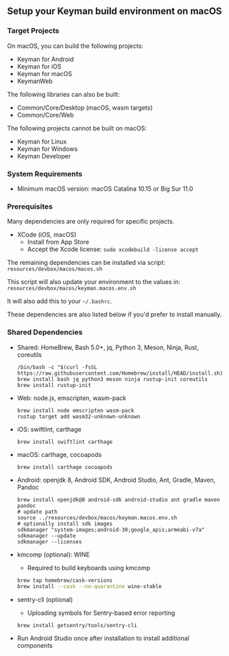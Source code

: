 ## Setup your Keyman build environment on macOS

### Target Projects

On macOS, you can build the following projects:

* Keyman for Android
* Keyman for iOS
* Keyman for macOS
* KeymanWeb

The following libraries can also be built:

* Common/Core/Desktop (macOS, wasm targets)
* Common/Core/Web 

The following projects cannot be built on macOS:

* Keyman for Linux
* Keyman for Windows
* Keyman Developer

### System Requirements

* Minimum macOS version: macOS Catalina 10.15 or Big Sur 11.0

### Prerequisites

Many dependencies are only required for specific projects.

* XCode (iOS, macOS)
  * Install from App Store
  * Accept the Xcode license: `sudo xcodebuild -license accept`

The remaining dependencies can be installed via script:
  `resources/devbox/macos/macos.sh`
  
This script will also update your environment to the values in:
  `resources/devbox/macos/keyman.macos.env.sh`
  
It will also add this to your `~/.bashrc`.

These dependencies are also listed below if you'd prefer to install manually.

### Shared Dependencies

* Shared: HomeBrew, Bash 5.0+, jq, Python 3, Meson, Ninja, Rust, coreutils

  ```shell
  /bin/bash -c "$(curl -fsSL https://raw.githubusercontent.com/Homebrew/install/HEAD/install.sh)"
  brew install bash jq python3 meson ninja rustup-init coreutils
  brew install rustup-init
  ```

* Web: node.js, emscripten, wasm-pack

  ```shell
  brew install node emscripten wasm-pack
  rustup target add wasm32-unknown-unknown
  ```

* iOS: swiftlint, carthage
  
  ```shell
  brew install swiftlint carthage
  ```

* macOS: carthage, cocoapods

  ```shell
  brew install carthage cocoapods
  ```

* Android: openjdk 8, Android SDK, Android Studio, Ant, Gradle, Maven, Pandoc

  ```shell
  brew install openjdk@8 android-sdk android-studio ant gradle maven pandoc
  # update path
  source ../resources/devbox/macos/keyman.macos.env.sh
  # optionally install sdk images
  sdkmanager "system-images;android-30;google_apis;armeabi-v7a"
  sdkmanager --update
  sdkmanager --licenses
  ```

* kmcomp (optional): WINE
  - Required to build keyboards using kmcomp

  ```bash
  brew tap homebrew/cask-versions
  brew install --cask --no-quarantine wine-stable
  ```

* sentry-cli (optional)
  - Uploading symbols for Sentry-based error reporting

  ```
  brew install getsentry/tools/sentry-cli
  ```

* Run Android Studio once after installation to install additional components
